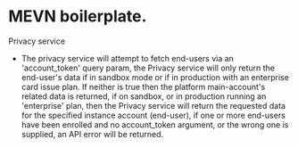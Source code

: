 # MEVN boilerplate. 

Privacy service
- The privacy service will attempt to fetch end-users via an 'account_token' query param, the Privacy service will only return the end-user's data if in sandbox mode or if in production with an enterprise card issue plan. If neither is true then the platform main-account's related data is returned, if on sandbox, or in production running an 'enterprise' plan, then the Privacy service will return the requested data for the specified instance account (end-user), if one or more end-users have been enrolled and no account_token argument, or the wrong one is supplied, an API error will be returned.

